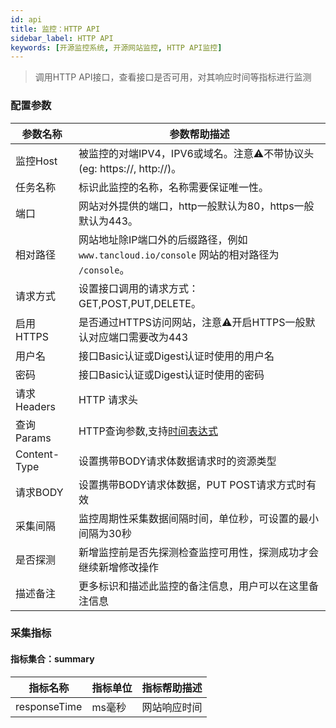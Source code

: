 ```yaml
---
id: api  
title: 监控：HTTP API      
sidebar_label: HTTP API   
keywords: [开源监控系统, 开源网站监控, HTTP API监控]
---
```


> 调用HTTP API接口，查看接口是否可用，对其响应时间等指标进行监测

### 配置参数

|     参数名称     |                              参数帮助描述                               |
|--------------|-------------------------------------------------------------------|
| 监控Host       | 被监控的对端IPV4，IPV6或域名。注意⚠️不带协议头(eg: https://, http://)。              |
| 任务名称         | 标识此监控的名称，名称需要保证唯一性。                                               |
| 端口           | 网站对外提供的端口，http一般默认为80，https一般默认为443。                              |
| 相对路径         | 网站地址除IP端口外的后缀路径，例如 `www.tancloud.io/console` 网站的相对路径为 `/console`。 |
| 请求方式         | 设置接口调用的请求方式：GET,POST,PUT,DELETE。                                  |
| 启用HTTPS      | 是否通过HTTPS访问网站，注意⚠️开启HTTPS一般默认对应端口需要改为443                          |
| 用户名          | 接口Basic认证或Digest认证时使用的用户名                                         |
| 密码           | 接口Basic认证或Digest认证时使用的密码                                          |
| 请求Headers    | HTTP 请求头                                                          |
| 查询Params     | HTTP查询参数,支持[时间表达式](time_expression)                               |
| Content-Type | 设置携带BODY请求体数据请求时的资源类型                                             |
| 请求BODY       | 设置携带BODY请求体数据，PUT POST请求方式时有效                                     |
| 采集间隔         | 监控周期性采集数据间隔时间，单位秒，可设置的最小间隔为30秒                                    |
| 是否探测         | 新增监控前是否先探测检查监控可用性，探测成功才会继续新增修改操作                                  |
| 描述备注         | 更多标识和描述此监控的备注信息，用户可以在这里备注信息                                       |

### 采集指标

#### 指标集合：summary

|     指标名称     | 指标单位 | 指标帮助描述 |
|--------------|------|--------|
| responseTime | ms毫秒 | 网站响应时间 |


